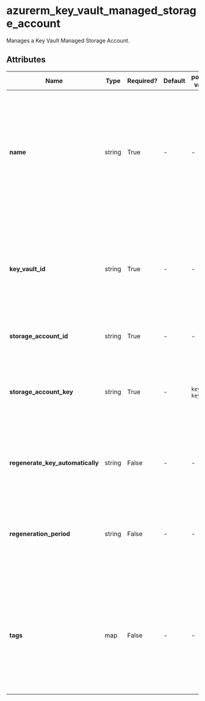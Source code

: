 # azurerm_key_vault_managed_storage_account

Manages a Key Vault Managed Storage Account.

## Attributes

| Name | Type | Required? | Default  | possible values | Description |
| ---- | ---- | --------- | -------- | ----------- | ----------- |
| **name** | string | True | -  |  -  | The name which should be used for this Key Vault Managed Storage Account. Changing this forces a new Key Vault Managed Storage Account to be created. | 
| **key_vault_id** | string | True | -  |  -  | The ID of the Key Vault where the Managed Storage Account should be created. Changing this forces a new resource to be created. | 
| **storage_account_id** | string | True | -  |  -  | The ID of the Storage Account. | 
| **storage_account_key** | string | True | -  |  `key1`, `key2`  | Which Storage Account access key that is managed by Key Vault. Possible values are `key1` and `key2`. | 
| **regenerate_key_automatically** | string | False | -  |  -  | Should Storage Account access key be regenerated periodically? | 
| **regeneration_period** | string | False | -  |  -  | How often Storage Account access key should be regenerated. Value needs to be in [ISO 8601 duration format](https://en.wikipedia.org/wiki/ISO_8601#Durations). | 
| **tags** | map | False | -  |  -  | A mapping of tags which should be assigned to the Key Vault Managed Storage Account. Changing this forces a new resource to be created. | 

